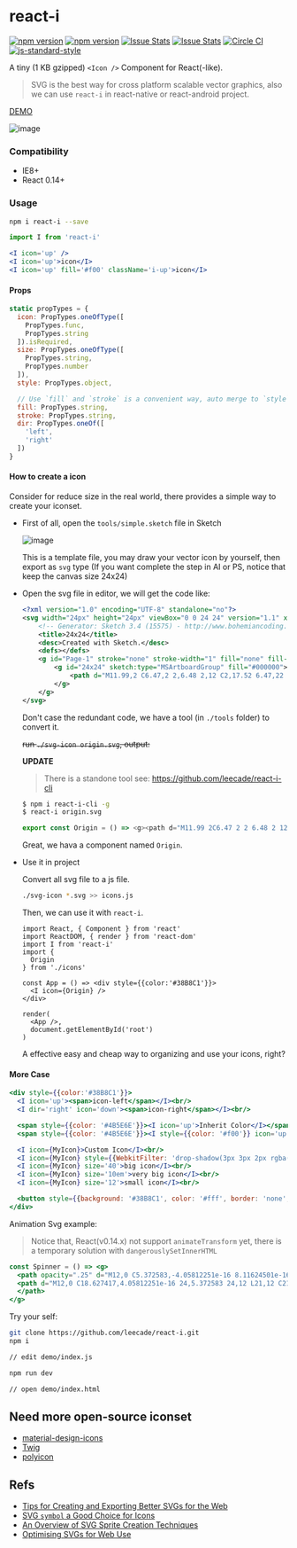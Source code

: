 # react-i

[![npm version](http://img.shields.io/npm/v/react-i.svg?style=flat-square)](https://npmjs.org/package/react-i "View this project on npm")
[![npm version](http://img.shields.io/npm/dm/react-i.svg?style=flat-square)](https://npmjs.org/package/react-i "View this project on npm")
[![Issue Stats](http://issuestats.com/github/leecade/react-i/badge/pr?style=flat-square)](https://github.com/leecade/react-i/pulls?q=is%3Apr+is%3Aclosed)
[![Issue Stats](http://issuestats.com/github/leecade/react-i/badge/issue?style=flat-square)](https://github.com/leecade/react-i/issues?q=is%3Aissue+is%3Aclosed)
[![Circle CI](https://circleci.com/gh/leecade/react-i.svg)](https://circleci.com/gh/leecade/react-i)
[![js-standard-style](https://img.shields.io/badge/code%20style-standard-brightgreen.svg?style=flat)](https://github.com/feross/standard)

A tiny (1 KB gzipped) `<Icon />` Component for React(-like).

> SVG is the best way for cross platform scalable vector graphics, also we can use `react-i` in react-native or react-android project.

[DEMO](https://view.gitlab.pro/react/react-i)

![image](https://gitlab.pro/react/react-i/uploads/6ea1589a3fbbe2d5942b9813f59b10f0/image.png)

### Compatibility

- IE8+
- React 0.14+

### Usage

```sh
npm i react-i --save
```

```jsx
import I from 'react-i'

<I icon='up' />
<I icon='up'>icon</I>
<I icon='up' fill='#f00' className='i-up'>icon</I>
```

#### Props

```jsx
static propTypes = {
  icon: PropTypes.oneOfType([
    PropTypes.func,
    PropTypes.string
  ]).isRequired,
  size: PropTypes.oneOfType([
    PropTypes.string,
    PropTypes.number
  ]),
  style: PropTypes.object,

  // Use `fill` and `stroke` is a convenient way, auto merge to `style`
  fill: PropTypes.string,
  stroke: PropTypes.string,
  dir: PropTypes.oneOf([
    'left',
    'right'
  ])
}
```

#### How to create a icon

Consider for reduce size in the real world, there provides a simple way to create your iconset.

- First of all, open the `tools/simple.sketch` file in Sketch

    ![image](https://gitlab.pro/haoyayi/clinic-profile/uploads/63cff495b500a109bce9e0ba2efaa749/image.png)

    This is a template file, you may draw your vector icon by yourself, then export as `svg` type (If you want complete the step in AI or PS, notice that keep the canvas size 24x24)

- Open the svg file in editor, we will get the code like:

    ```xml
    <?xml version="1.0" encoding="UTF-8" standalone="no"?>
    <svg width="24px" height="24px" viewBox="0 0 24 24" version="1.1" xmlns="http://www.w3.org/2000/svg" xmlns:xlink="http://www.w3.org/1999/xlink" xmlns:sketch="http://www.bohemiancoding.com/sketch/ns">
        <!-- Generator: Sketch 3.4 (15575) - http://www.bohemiancoding.com/sketch -->
        <title>24x24</title>
        <desc>Created with Sketch.</desc>
        <defs></defs>
        <g id="Page-1" stroke="none" stroke-width="1" fill="none" fill-rule="evenodd" sketch:type="MSPage">
            <g id="24x24" sketch:type="MSArtboardGroup" fill="#000000">
                <path d="M11.99,2 C6.47,2 2,6.48 2,12 C2,17.52 6.47,22 11.99,22 C17.52,22 22,17.52 22,12 C22,6.48 17.52,2 11.99,2 L11.99,2 Z M16.23,18 L12,15.45 L7.77,18 L8.89,13.19 L5.16,9.96 L10.08,9.54 L12,5 L13.92,9.53 L18.84,9.95 L15.11,13.18 L16.23,18 L16.23,18 Z" id="Shape" sketch:type="MSShapeGroup"></path>
            </g>
        </g>
    </svg>
    ```

    Don't case the redundant code, we have a tool (in `./tools` folder) to convert it.

    <del>run `./svg-icon origin.svg`, output:</del>

    **UPDATE**

    > There is a standone tool see: https://github.com/leecade/react-i-cli
    
    ```sh
    $ npm i react-i-cli -g
    $ react-i origin.svg
    ```

    ```js
    export const Origin = () => <g><path d="M11.99 2C6.47 2 2 6.48 2 12s4.47 10 9.99 10C17.52 22 22 17.52 22 12S17.52 2 11.99 2zm4.24 16L12 15.45 7.77 18l1.12-4.81-3.73-3.23 4.92-.42L12 5l1.92 4.53 4.92.42-3.73 3.23L16.23 18z"/></g>
    ```

    Great, we hava a component named `Origin`.

- Use it in project

    Convert all svg file to a js file.

    ```sh
    ./svg-icon *.svg >> icons.js
    ```

    Then, we can use it with `react-i`.

    ```
    import React, { Component } from 'react'
    import ReactDOM, { render } from 'react-dom'
    import I from 'react-i'
    import {
      Origin
    } from './icons'

    const App = () => <div style={{color:'#38B8C1'}}>
      <I icon={Origin} />
    </div>

    render(
      <App />,
      document.getElementById('root')
    )
    ```

    A effective easy and cheap way to organizing and use your icons, right?

#### More Case

```jsx
<div style={{color:'#38B8C1'}}>
  <I icon='up'><span>icon-left</span></I><br/>
  <I dir='right' icon='down'><span>icon-right</span></I><br/>

  <span style={{color: '#4B5E6E'}}><I icon='up'>Inherit Color</I></span><br/>
  <span style={{color: '#4B5E6E'}}><I style={{color: '#f00'}} icon='up'></I><span>Custom Color</span></span><br/>

  <I icon={MyIcon}>Custom Icon</I><br/>
  <I icon={MyIcon} style={{WebkitFilter: 'drop-shadow(3px 3px 2px rgba(0,0,0,.4))'}}>Support Shadow</I><br/>
  <I icon={MyIcon} size='40'>big icon</I><br/>
  <I icon={MyIcon} size='10em'>very big icon</I><br/>
  <I icon={MyIcon} size='12'>small icon</I><br/>

  <button style={{background: '#38B8C1', color: '#fff', border: 'none', borderRadius: '2px', 'paddingLeft': '5px', 'outline': 'none'}}><I icon='up' dir='right'>use in button</I></button>
</div>
```

Animation Svg example:

> Notice that, React(v0.14.x) not support `animateTransform` yet, there is a temporary solution with `dangerouslySetInnerHTML`

```jsx
const Spinner = () => <g>
  <path opacity=".25" d="M12,0 C5.372583,-4.05812251e-16 8.11624501e-16,5.372583 0,12 C-8.11624501e-16,18.627417 5.372583,24 12,24 C18.627417,24 24,18.627417 24,12 C24,5.372583 18.627417,4.05812251e-16 12,0 M12,3 C16.9705627,3.00000007 20.9999999,7.0294373 20.9999999,12 C20.9999999,16.9705627 16.9705627,20.9999999 12,21 C7.0294373,20.9999999 3.00000013,16.9705627 3.00000013,12 C3.00000013,7.0294373 7.0294373,3.00000007 12,3"/>
  <path d="M12,0 C18.627417,4.05812251e-16 24,5.372583 24,12 L21,12 C21,7.02943725 16.9705627,3 12,3 L12,0 Z" dangerouslySetInnerHTML={{ __html: '<animateTransform attributeName="transform" type="rotate" from="0 12 12" to="360 12 12" dur="0.8s" repeatCount="indefinite" />' }}>
  </path>
</g>
```

Try your self:

```sh
git clone https://github.com/leecade/react-i.git
npm i

// edit demo/index.js

npm run dev

// open demo/index.html
```

## Need more open-source iconset

- [material-design-icons](https://elements.polymer-project.org/elements/iron-icons?view=demo:demo/index.html&active=iron-icons)
- [Twig](https://github.com/leecade/twig/tree/master/svg/24)
- [polyicon](https://github.com/PolymerLabs/polyicon)

## Refs

- [Tips for Creating and Exporting Better SVGs for the Web](http://sarasoueidan.com/blog/svg-tips-for-designers)
- [SVG `symbol` a Good Choice for Icons](https://css-tricks.com/svg-symbol-good-choice-icons/)
- [An Overview of SVG Sprite Creation Techniques](https://24ways.org/2014/an-overview-of-svg-sprite-creation-techniques/)
- [Optimising SVGs for Web Use](https://medium.com/larsenwork-andreas-larsen/optimising-svgs-for-web-use-part-1-67e8f2d4035)
